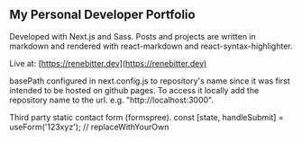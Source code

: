 ## My Personal Developer Portfolio

Developed with Next.js and Sass. Posts and projects are written in markdown and rendered with react-markdown and react-syntax-highlighter.

Live at: [https://renebitter.dev](https://renebitter.dev)

basePath configured in next.config.js to repository's name since it was first intended to be hosted on github pages. To access it locally add the repository name to the url. e.g. "http://localhost:3000".

Third party static contact form (formspree).
const [state, handleSubmit] = useForm('123xyz'); // replaceWithYourOwn
